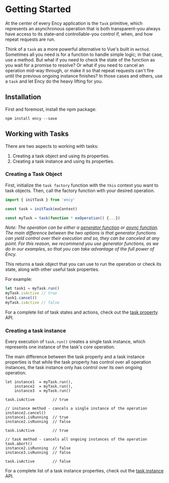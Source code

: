 # Getting Started

At the center of every Ency application is the `Task` primitive, which represents an asynchronous operation that is both transparent–you always have access to its state–and controllable-you control if, when, and how repeat requests are run.

Think of a `task` as a more powerful alternative to Vue's built in `method`. Sometimes all you need is for a function to handle simple logic; in that case, use a method. But what if you need to check the state of the function as you wait for a promise to resolve? Or what if you need to cancel an operation mid-way through, or make it so that repeat requests can't fire until the previous ongoing instance finishes? In those cases and others, use a `task` and let Ency do the heavy lifting for you.

## Installation

First and foremost, install the npm package:

`npm install ency --save`


## Working with Tasks

There are two aspects to working with tasks:

1. Creating a task object and using its properties.
2. Creating a task instance and using its properties.

### Creating a Task Object

First, initialize the `task factory` function with the `this` context
you want to task objects. Then, call the factory function with your desired operation.

```js
import { initTask } from 'ency'

const task = initTask(exContext)

const myTask = task(function * exOperation() {...})

```

*Note: The operation can be either a [generator function](https://developer.mozilla.org/en-US/docs/Web/JavaScript/Reference/Statements/function) or [async function](https://developer.mozilla.org/en-US/docs/Web/JavaScript/Reference/Statements/async_function). The main difference between the two options is that generator functions can yield control over their execution and so, they can be canceled at any point. For this reason, we recommend you use generator functions, as we do in our examples, so that you can take advantage of the full power of Ency.*


This returns a task object that you can use to run the operation or check its state, along with other useful task properties.

For example:

```js
let task1 = myTask.run()
myTask.isActive // true
task1.cancel()
myTask.isActive // false
```

For a complete list of task states and actions, check out the [task property](/guide/task-property) API.

### Creating a task instance

Every execution of `task.run()` creates a single task instance, which represents one instance of the task's core operation.

The main difference between the task property and a task instance properties is that while the task property has control over all operation instances, the task instance only has control over its own ongoing operation.

```
let instance1  = myTask.run(),
    instance2  = myTask.run(),
    instance3  = myTask.run()

task.isActive        // true

// instance method - cancels a single instance of the operation
instance2.cancel()  
instance1.isRunning  // true
instance2.isRunning  // false

task.isActive        // true

// task method - cancels all ongoing instances of the operation
task.abort()
instance2.isRunning  // false
instance3.isRunning  // false

task.isActive        // false
```

For a complete list of a task instance properties, check out the [task instance](/guide/task-instance) API.

